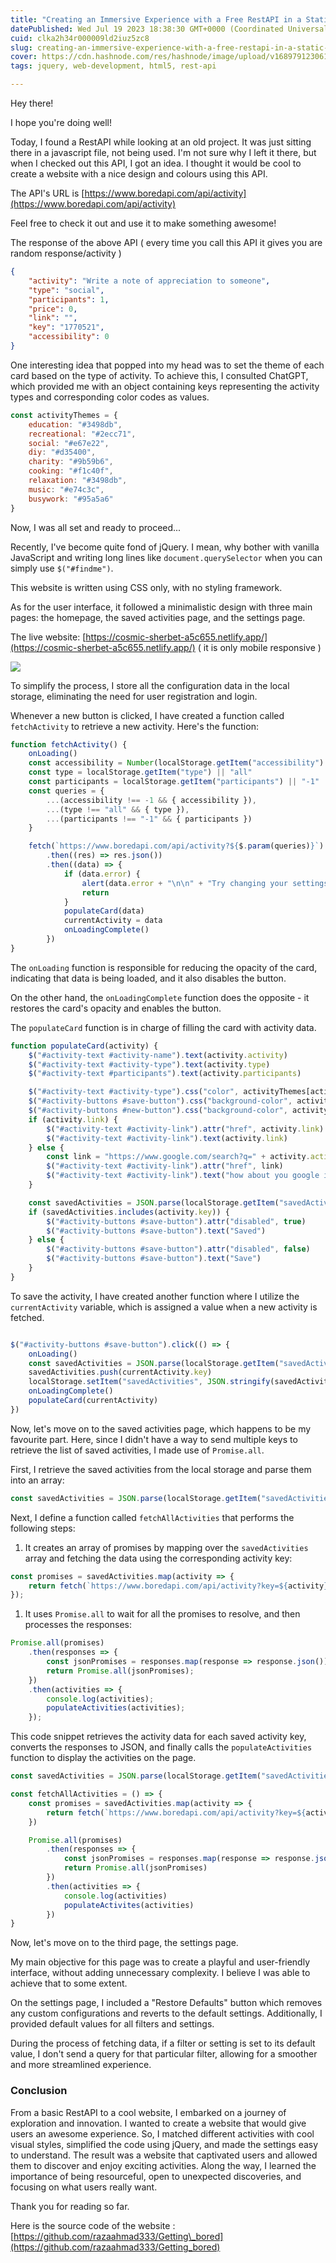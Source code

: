 ```yaml
---
title: "Creating an Immersive Experience with a Free RestAPI in a Static Website"
datePublished: Wed Jul 19 2023 18:38:30 GMT+0000 (Coordinated Universal Time)
cuid: clka2h34r000009ld2iuz5zc8
slug: creating-an-immersive-experience-with-a-free-restapi-in-a-static-website
cover: https://cdn.hashnode.com/res/hashnode/image/upload/v1689791230617/6937cacd-2fee-4a6a-a874-305bfb6ec1e5.png
tags: jquery, web-development, html5, rest-api

---
```


Hey there!

I hope you're doing well!

Today, I found a RestAPI while looking at an old project. It was just sitting there in a javascript file, not being used. I'm not sure why I left it there, but when I checked out this API, I got an idea. I thought it would be cool to create a website with a nice design and colours using this API.

The API's URL is [https://www.boredapi.com/api/activity](https://www.boredapi.com/api/activity)

Feel free to check it out and use it to make something awesome!

The response of the above API ( every time you call this API it gives you are random response/activity )

```json
{
    "activity": "Write a note of appreciation to someone",
    "type": "social",
    "participants": 1,
    "price": 0,
    "link": "",
    "key": "1770521",
    "accessibility": 0
}
```

One interesting idea that popped into my head was to set the theme of each card based on the type of activity. To achieve this, I consulted ChatGPT, which provided me with an object containing keys representing the activity types and corresponding color codes as values.

```javascript
const activityThemes = {
    education: "#3498db",
    recreational: "#2ecc71",
    social: "#e67e22",
    diy: "#d35400",
    charity: "#9b59b6",
    cooking: "#f1c40f",
    relaxation: "#3498db",
    music: "#e74c3c",
    busywork: "#95a5a6"
}
```

Now, I was all set and ready to proceed...

Recently, I've become quite fond of jQuery. I mean, why bother with vanilla JavaScript and writing long lines like `document.querySelector` when you can simply use `$("#findme")`.

This website is written using CSS only, with no styling framework.

As for the user interface, it followed a minimalistic design with three main pages: the homepage, the saved activities page, and the settings page.

The live website: [https://cosmic-sherbet-a5c655.netlify.app/](https://cosmic-sherbet-a5c655.netlify.app/) ( it is only mobile responsive )

![](https://cdn.hashnode.com/res/hashnode/image/upload/v1689789247802/f2a2e7b9-d12a-4e4f-9b18-f62946281f46.png)

To simplify the process, I store all the configuration data in the local storage, eliminating the need for user registration and login.

Whenever a new button is clicked, I have created a function called `fetchActivity` to retrieve a new activity. Here's the function:

```javascript
function fetchActivity() {
    onLoading()
    const accessibility = Number(localStorage.getItem("accessibility") || "-1")
    const type = localStorage.getItem("type") || "all"
    const participants = localStorage.getItem("participants") || "-1"
    const queries = {
        ...(accessibility !== -1 && { accessibility }),
        ...(type !== "all" && { type }),
        ...(participants !== "-1" && { participants })
    }

    fetch(`https://www.boredapi.com/api/activity?${$.param(queries)}`)
        .then((res) => res.json())
        .then((data) => {
            if (data.error) {
                alert(data.error + "\n\n" + "Try changing your settings")
                return
            }
            populateCard(data)
            currentActivity = data
            onLoadingComplete()
        })
}
```

The `onLoading` function is responsible for reducing the opacity of the card, indicating that data is being loaded, and it also disables the button.

On the other hand, the `onLoadingComplete` function does the opposite - it restores the card's opacity and enables the button.

The `populateCard` function is in charge of filling the card with activity data.

```javascript
function populateCard(activity) {
    $("#activity-text #activity-name").text(activity.activity)
    $("#activity-text #activity-type").text(activity.type)
    $("#activity-text #participants").text(activity.participants)

    $("#activity-text #activity-type").css("color", activityThemes[activity.type])
    $("#activity-buttons #save-button").css("background-color", activityThemes[activity.type])
    $("#activity-buttons #new-button").css("background-color", activityThemes[activity.type])
    if (activity.link) {
        $("#activity-text #activity-link").attr("href", activity.link)
        $("#activity-text #activity-link").text(activity.link)
    } else {
        const link = "https://www.google.com/search?q=" + activity.activity.replace(" ", "+") + "&tbm=isch"
        $("#activity-text #activity-link").attr("href", link)
        $("#activity-text #activity-link").text("how about you google it?")
    }

    const savedActivities = JSON.parse(localStorage.getItem("savedActivities") || "[]")
    if (savedActivities.includes(activity.key)) {
        $("#activity-buttons #save-button").attr("disabled", true)
        $("#activity-buttons #save-button").text("Saved")
    } else {
        $("#activity-buttons #save-button").attr("disabled", false)
        $("#activity-buttons #save-button").text("Save")
    }
}
```

To save the activity, I have created another function where I utilize the `currentActivity` variable, which is assigned a value when a new activity is fetched.

```javascript

$("#activity-buttons #save-button").click(() => {
    onLoading()
    const savedActivities = JSON.parse(localStorage.getItem("savedActivities") || "[]")
    savedActivities.push(currentActivity.key)
    localStorage.setItem("savedActivities", JSON.stringify(savedActivities))
    onLoadingComplete()
    populateCard(currentActivity)
})
```

Now, let's move on to the saved activities page, which happens to be my favourite part. Here, since I didn't have a way to send multiple keys to retrieve the list of saved activities, I made use of `Promise.all`.

First, I retrieve the saved activities from the local storage and parse them into an array:

```javascript
const savedActivities = JSON.parse(localStorage.getItem("savedActivities") || "[]");
```

Next, I define a function called `fetchAllActivities` that performs the following steps:

1. It creates an array of promises by mapping over the `savedActivities` array and fetching the data using the corresponding activity key:
    

```javascript
const promises = savedActivities.map(activity => {
    return fetch(`https://www.boredapi.com/api/activity?key=${activity}`);
});
```

1. It uses `Promise.all` to wait for all the promises to resolve, and then processes the responses:
    

```javascript
Promise.all(promises)
    .then(responses => {
        const jsonPromises = responses.map(response => response.json());
        return Promise.all(jsonPromises);
    })
    .then(activities => {
        console.log(activities);
        populateActivities(activities);
    });
```

This code snippet retrieves the activity data for each saved activity key, converts the responses to JSON, and finally calls the `populateActivities` function to display the activities on the page.

```javascript
const savedActivities = JSON.parse(localStorage.getItem("savedActivities") || "[]")

const fetchAllActivities = () => {
    const promises = savedActivities.map(activity => {
        return fetch(`https://www.boredapi.com/api/activity?key=${activity}`)
    })

    Promise.all(promises)
        .then(responses => {
            const jsonPromises = responses.map(response => response.json())
            return Promise.all(jsonPromises)
        })
        .then(activities => {
            console.log(activities)
            populateActivites(activities)
        })
}
```

Now, let's move on to the third page, the settings page.

My main objective for this page was to create a playful and user-friendly interface, without adding unnecessary complexity. I believe I was able to achieve that to some extent.

On the settings page, I included a "Restore Defaults" button which removes any custom configurations and reverts to the default settings. Additionally, I provided default values for all filters and settings.

During the process of fetching data, if a filter or setting is set to its default value, I don't send a query for that particular filter, allowing for a smoother and more streamlined experience.

### Conclusion

From a basic RestAPI to a cool website, I embarked on a journey of exploration and innovation. I wanted to create a website that would give users an awesome experience. So, I matched different activities with cool visual styles, simplified the code using jQuery, and made the settings easy to understand. The result was a website that captivated users and allowed them to discover and enjoy exciting activities. Along the way, I learned the importance of being resourceful, open to unexpected discoveries, and focusing on what users really want.

Thank you for reading so far.

Here is the source code of the website : [https://github.com/razaahmad333/Getting\_bored](https://github.com/razaahmad333/Getting_bored)
